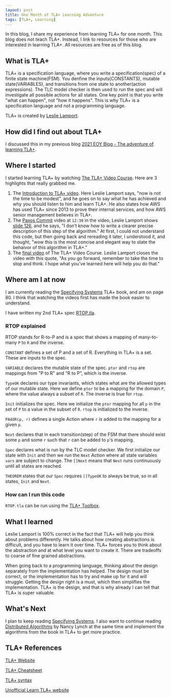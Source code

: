 ```yaml
---
layout: post
title: One Month of TLA+ Learning Adventure
tags: [TLA+, Learning]
---
```


In this blog, I share my experience from learning TLA+ for one month. This blog does not teach TLA+. Instead, I link to resources for those who are interested in learning TLA+. All resources are free as of this blog.

## What is TLA+

TLA+ is a specification language, where you write a specification(spec) of a finite state machine(FSM). You denfine the inputs(CONSTANTS), mutable state(VARIABLES), and transitions from one state to another(action expressions). The TLC model checker is then used to run the spec and will investigate all possible actions for all states. One key point is that you write "what can happen", not "how it happens". This is why TLA+ is a specification language and not a programming language.

TLA+ is created by [Leslie Lamport](https://en.wikipedia.org/wiki/Leslie_Lamport).

## How did I find out about TLA+

I discussed this in my previous blog [2021 EOY Blog - The adventure of learning TLA+](2022-01-08-2021-EOY-Blog.md##The-adventure-of-learning-TLA+).

## Where I started

I started learning TLA+ by watching [The TLA+ Video Course](https://lamport.azurewebsites.net/video/videos.html). Here are 3 highlights that really grabbed me.

1. The [Introduction to TLA+ video](https://lamport.azurewebsites.net/video/intro.html). Here Leslie Lamport says, "now is not the time to be modest", and he goes on to say what he has achieved and why you should listen to him and learn TLA+. He also states how AWS has used TLA+ since 2013 to prove their internal services, and how AWS senior management believes in TLA+.
1. The [Paxos Commit](https://lamport.azurewebsites.net/video/video7.html) video at `12:30` in the video, Leslie Lamport shows [slide 126](https://lamport.azurewebsites.net/video/video7-script.pdf), and he says, "I don’t know how to write a clearer precise description of this step of the algorithm." At first, I could not understand this code, but then going back and rereading it later, I understood it, and thought, "wow this is the most concise and elegant way to state the behaivor of this algorithm in TLA+."
1. The [final video](https://lamport.azurewebsites.net/video/video10b.html) of The TLA+ Video Course. Leslie Lamport closes the video with this quote, "As you go forward, remember to take the time to stop and think. I
hope what you’ve learned here will help you do that."

## Where am I at now

I am currently reading the [Specifying Systems](https://lamport.azurewebsites.net/tla/book.html) TLA+ book, and am on page 80. I think that watching the videos first has made the book easier to understand.

I have written my 2nd TLA+ spec [RTOP.tla](https://gist.github.com/aaronlelevier/75ec48f7de1878fb55d7604e3bcdacc3).

<script src="https://gist.github.com/aaronlelevier/75ec48f7de1878fb55d7604e3bcdacc3.js"></script>

### RTOP explained

RTOP stands for R-to-P and is a spec that shows a mapping of many-to-many `P` to `R` and the inverse.

`CONSTANT` defines a set of P and a set of R. Everything in TLA+ is a set. These are inputs to the spec.

`VARIABLE` declares the mutable state of the spec. `ptor` and `rtop` are mappings from "P to R" and "R to P", which is the inverse.

`TypeOK` declares our type invariants, which states what are the allowed types of our mutable state. Here we define `ptor` to be a mapping for the domain `P`, where the value always a subset of `R`. The inverse is true for `rtop`.

`Init` initializes the spec. Here we initialize the `ptor` mapping for all `p` in the set of `P` to a value in the subset of `R`. `rtop` is initialized to the inverse.

`PAddR(p, r)` defines a single Action where `r` is added to the mapping for a given `p`.

`Next` declares that in each transition(step) of the FSM that there should exist some `p` and some `r` such that `r` can be added to `p`'s mapping.

`Spec` declares what is run by the TLC model checker. We first initialize our state with `Init` and then we run the `Next` Action where all state variables `vars` are subject to change. The `[]Next` means that `Next` runs continuously until all states are reached.

`THEOREM` states that our `Spec` requires `[]TypeOK` to always be true, so in all states, `Init` and `Next`.

### How can I run this code

`RTOP.tla` can be run using the [TLA+ Toolbox](https://lamport.azurewebsites.net/tla/toolbox.html).

## What I learned

Leslie Lamport is 100% correct in the fact that TLA+ will help you think about problems differently. He talks about how creating abstractions is difficult, and you have to learn it over time. TLA+ forces you to think about the abstraction and at what level you want to create it. There are tradeoffs to coarse of fine grained abstractions. 

When going back to a programming language, thinking about the design separately from the implementation has helped. The design must be correct, or the implementation has to try and make up for it and will struggle. Getting the design right is a must, which then simplifies the implementation. TLA+ is the design, and that is why already I can tell that TLA+ is super valuable.

## What's Next

I plan to keep reading [Specifying Systems](https://lamport.azurewebsites.net/tla/book.html). I also want to continue reading [Distributed Algorithms](https://dl.acm.org/doi/book/10.5555/2821576) by Nancy Lynch at the same time and implement the algorithms from the book in TLA+ to get more practice.
 
## TLA+ References

[TLA+ Website](https://lamport.azurewebsites.net/tla/tla.html)

[TLA+ Cheatsheet](https://lamport.azurewebsites.net/tla/summary-standalone.pdf) 

[TLA+ syntax](http://lamport.azurewebsites.net/tla/newmodule.html)

[Unofficial Learn TLA+ website](https://learntla.com/introduction/)
